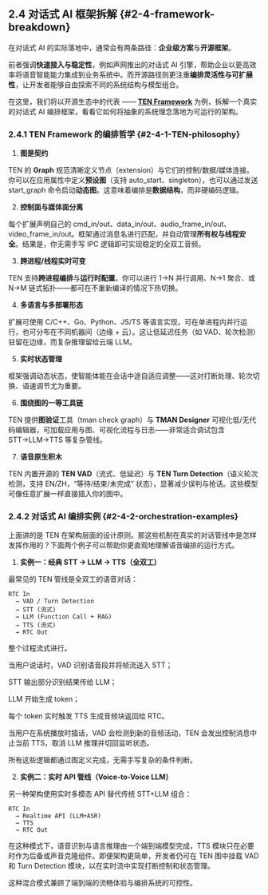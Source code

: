 ## 2.4 对话式 AI 框架拆解 {#2-4-framework-breakdown}
在对话式 AI 的实际落地中，通常会有两条路径：**企业级方案**与**开源框架**。

前者强调**快速接入与稳定性**，例如声网推出的对话式 AI 引擎，帮助企业以更高效率将语音智能能力集成到业务系统中。而开源路径则更注重**编排灵活性与可扩展性**，让开发者能够自由探索不同的系统结构与模型组合。

在这里，我们将以开源生态中的代表 —— **[TEN Framework](https://github.com/TEN-framework/ten-framework)** 为例，拆解一个真实的对话式 AI 编排框架，看看它如何将抽象的系统理念落地为可运行的架构。

### 2.4.1 TEN Framework 的编排哲学 {#2-4-1-TEN-philosophy}
    

1. **图是契约**
    

TEN 的 **Graph** 规范清晰定义节点（extension）与它们的控制/数据/媒体连接。你可以在应用属性中定义**预设图**（支持 auto_start、singleton），也可以通过发送 start_graph 命令启动**动态图**。这意味着编排是**数据结构**，而非硬编码逻辑。

2. **控制面与媒体面分离**
    

每个扩展声明自己的 cmd_in/out、data_in/out、audio_frame_in/out、video_frame_in/out。框架通过消息名进行匹配，并自动管理**所有权与线程安全**。结果是，你无需手写 IPC 逻辑即可实现稳定的全双工音频。

3. **跨进程/线程实时可变**
    

TEN 支持**跨进程编排**与**运行时配置**。你可以进行 1→N 并行调用、N→1 聚合、或 N→M 链式拓扑——都可在不重新编译的情况下热切换。

4. **多语言与多部署形态**
    

扩展可使用 C/C++、Go、Python、JS/TS 等语言实现，可在单进程内并行运行，也可分布在不同机器间（边缘 + 云）。这让低延迟任务（如 VAD、轮次检测）驻留在边缘，而复杂推理留给云端 LLM。

5. **实时状态管理**
    

框架强调动态状态，使智能体能在会话中途自适应调整——这对打断处理、轮次切换、语速调节尤为重要。

6. **围绕图的一等工具链**
    

TEN 提供**图验证**工具（tman check graph）与 **TMAN Designer** 可视化低/无代码编辑器，可加载应用与图、可视化流程与日志——非常适合调试包含 STT→LLM→TTS 等复杂管线。

7. **语音原生积木**
    

TEN 内置开源的 **TEN VAD**（流式、低延迟）与 **TEN Turn Detection**（语义轮次检测，支持 EN/ZH，“等待/结束/未完成” 状态），显著减少误判与抢话。这些模型可像任意扩展一样直接插入你的图中。

### 2.4.2 对话式 AI 编排实例 {#2-4-2-orchestration-examples}
    

上面讲的是 TEN 在架构层面的设计原则。那这些机制在真实的对话管线中是怎样发挥作用的？下面两个例子可以帮助你更直观地理解语音编排的运行方式。

1. **实例一：经典 STT → LLM → TTS（全双工）**
    
最常见的 TEN 管线是全双工的语音对话：

```Plain
RTC In
  → VAD / Turn Detection
  → STT (流式)
  → LLM (Function Call + RAG)
  → TTS (流式)
  → RTC Out
```

整个过程流式进行。

当用户说话时，VAD 识别语音段并将帧流送入 STT；

STT 输出部分识别结果传给 LLM；

LLM 开始生成 token；

每个 token 实时触发 TTS 生成音频块返回给 RTC。

当用户在系统播放时插话，VAD 会检测到新的音频活动，TEN 会发出控制消息中止当前 TTS，取消 LLM 推理并切回监听状态。

所有这些逻辑都通过图定义完成，无需手写复杂的条件判断。


2. **实例二：实时 API 管线（Voice-to-Voice LLM）**
    

另一种架构使用实时多模态 API 替代传统 STT+LLM 组合：

```Plain
RTC In
  → Realtime API (LLM+ASR)
  → TTS
  → RTC Out
```

在这种模式下，语音识别与语言推理由一个端到端模型完成，TTS 模块只在必要时作为后备或声音克隆组件。即便架构更简单，开发者仍可在 TEN 图中挂载 VAD 和 Turn Detection 模块，以在实时流中实现打断控制和状态管理。

这种混合模式兼顾了端到端的流畅体验与编排系统的可控性。